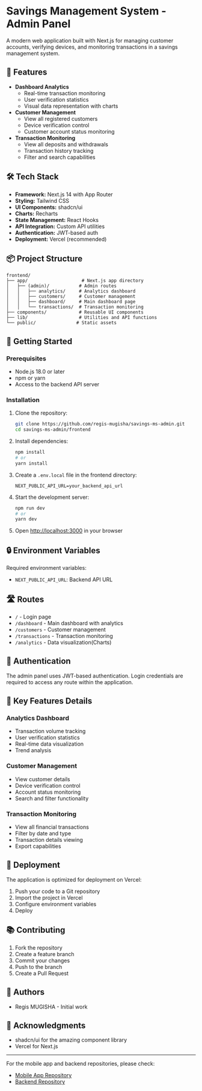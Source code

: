# Savings Management System - Admin Panel

A modern web application built with Next.js for managing customer accounts, verifying devices, and monitoring transactions in a savings management system.

## 🚀 Features

- **Dashboard Analytics**
  - Real-time transaction monitoring
  - User verification statistics
  - Visual data representation with charts
- **Customer Management**
  - View all registered customers
  - Device verification control
  - Customer account status monitoring
- **Transaction Monitoring**
  - View all deposits and withdrawals
  - Transaction history tracking
  - Filter and search capabilities

## 🛠️ Tech Stack

- **Framework:** Next.js 14 with App Router
- **Styling:** Tailwind CSS
- **UI Components:** shadcn/ui
- **Charts:** Recharts
- **State Management:** React Hooks
- **API Integration:** Custom API utilities
- **Authentication:** JWT-based auth
- **Deployment:** Vercel (recommended)

## 📦 Project Structure

```
frontend/
├── app/                    # Next.js app directory
│   ├── (admin)/           # Admin routes
│   │   ├── analytics/     # Analytics dashboard
│   │   ├── customers/     # Customer management
│   │   ├── dashboard/     # Main dashboard page
│   │   └── transactions/  # Transaction monitoring
├── components/            # Reusable UI components
├── lib/                   # Utilities and API functions
└── public/               # Static assets
```

## 🚦 Getting Started

### Prerequisites

- Node.js 18.0 or later
- npm or yarn
- Access to the backend API server

### Installation

1. Clone the repository:

   ```bash
   git clone https://github.com/regis-mugisha/savings-ms-admin.git
   cd savings-ms-admin/frontend
   ```

2. Install dependencies:

   ```bash
   npm install
   # or
   yarn install
   ```

3. Create a `.env.local` file in the frontend directory:

   ```env
   NEXT_PUBLIC_API_URL=your_backend_api_url
   ```

4. Start the development server:

   ```bash
   npm run dev
   # or
   yarn dev
   ```

5. Open [http://localhost:3000](http://localhost:3000) in your browser

## 🔒 Environment Variables

Required environment variables:

- `NEXT_PUBLIC_API_URL`: Backend API URL

## 🛣️ Routes

- `/` - Login page
- `/dashboard` - Main dashboard with analytics
- `/customers` - Customer management
- `/transactions` - Transaction monitoring
- `/analytics` - Data visualization(Charts)

## 🔐 Authentication

The admin panel uses JWT-based authentication. Login credentials are required to access any route within the application.

## 🎯 Key Features Details

### Analytics Dashboard

- Transaction volume tracking
- User verification statistics
- Real-time data visualization
- Trend analysis

### Customer Management

- View customer details
- Device verification control
- Account status monitoring
- Search and filter functionality

### Transaction Monitoring

- View all financial transactions
- Filter by date and type
- Transaction details viewing
- Export capabilities

## 🚀 Deployment

The application is optimized for deployment on Vercel:

1. Push your code to a Git repository
2. Import the project in Vercel
3. Configure environment variables
4. Deploy

## 📚 Contributing

1. Fork the repository
2. Create a feature branch
3. Commit your changes
4. Push to the branch
5. Create a Pull Request

## 👥 Authors

- Regis MUGISHA - Initial work

## 🙏 Acknowledgments

- shadcn/ui for the amazing component library
- Vercel for Next.js

---

For the mobile app and backend repositories, please check:

- [Mobile App Repository](https://github.com/regis-mugisha/savings-ms-client/tree/main/mobile)
- [Backend Repository](https://github.com/regis-mugisha/savings-ms-client/tree/main/backend)
